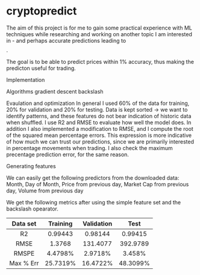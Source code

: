 # cryptopredict

The aim of this project is for me to gain some practical experience with ML techniques while researching and working on another topic I am interested in - and perhaps accurate predictions leading to $$$$.

The goal is to be able to predict prices within 1% accuracy, thus making the predicton useful for trading.

Implementation

Algorithms
gradient descent
backslash

Evaulation and optimization
In general I used 60% of the data for training, 20% for validation and 20% for testing.
Data is kept sorted -> we want to identify patterns, and these features do not bear indication of historic data when shuffled.
I use R2 and RMSE to evaluate how well the model does. In addition I also implemented a modification to RMSE, and I compute the root of the squared mean percentage errors. This expression is more indicative of how much we can trust our predictions, since we are primarily interested in percentage movements when trading. I also check the maximum precentage prediction error, for the same reason.

Generating features

We can easily get the following predictors from the downloaded data: Month, Day of Month, Price from previous day, Market Cap from previous day, Volume from previous day

We get the following metrics after using the simple feature set and the backslash opearator.

| Data set | Training | Validation |   Test  |
|  :---:   |    :-:   |     :-:    |    :-:  |
|    R2    |  0.99443 |   0.98144  | 0.99415 |
|   RMSE   |  1.3768 |   131.4077   | 392.9789 |
|   RMSPE  |  4.4798% |   2.9718%   | 3.458% |
|   Max % Err  |  25.7319% |   16.4722%   | 48.3099% |
